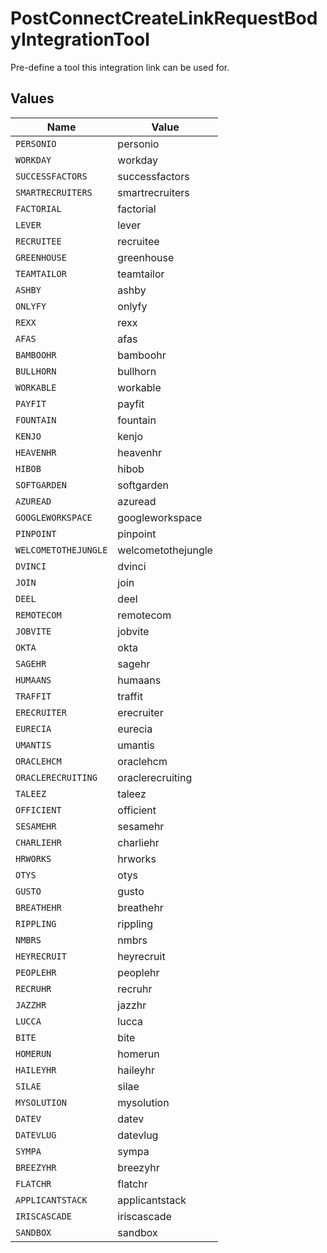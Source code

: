 # PostConnectCreateLinkRequestBodyIntegrationTool

Pre-define a tool this integration link can be used for.


## Values

| Name                 | Value                |
| -------------------- | -------------------- |
| `PERSONIO`           | personio             |
| `WORKDAY`            | workday              |
| `SUCCESSFACTORS`     | successfactors       |
| `SMARTRECRUITERS`    | smartrecruiters      |
| `FACTORIAL`          | factorial            |
| `LEVER`              | lever                |
| `RECRUITEE`          | recruitee            |
| `GREENHOUSE`         | greenhouse           |
| `TEAMTAILOR`         | teamtailor           |
| `ASHBY`              | ashby                |
| `ONLYFY`             | onlyfy               |
| `REXX`               | rexx                 |
| `AFAS`               | afas                 |
| `BAMBOOHR`           | bamboohr             |
| `BULLHORN`           | bullhorn             |
| `WORKABLE`           | workable             |
| `PAYFIT`             | payfit               |
| `FOUNTAIN`           | fountain             |
| `KENJO`              | kenjo                |
| `HEAVENHR`           | heavenhr             |
| `HIBOB`              | hibob                |
| `SOFTGARDEN`         | softgarden           |
| `AZUREAD`            | azuread              |
| `GOOGLEWORKSPACE`    | googleworkspace      |
| `PINPOINT`           | pinpoint             |
| `WELCOMETOTHEJUNGLE` | welcometothejungle   |
| `DVINCI`             | dvinci               |
| `JOIN`               | join                 |
| `DEEL`               | deel                 |
| `REMOTECOM`          | remotecom            |
| `JOBVITE`            | jobvite              |
| `OKTA`               | okta                 |
| `SAGEHR`             | sagehr               |
| `HUMAANS`            | humaans              |
| `TRAFFIT`            | traffit              |
| `ERECRUITER`         | erecruiter           |
| `EURECIA`            | eurecia              |
| `UMANTIS`            | umantis              |
| `ORACLEHCM`          | oraclehcm            |
| `ORACLERECRUITING`   | oraclerecruiting     |
| `TALEEZ`             | taleez               |
| `OFFICIENT`          | officient            |
| `SESAMEHR`           | sesamehr             |
| `CHARLIEHR`          | charliehr            |
| `HRWORKS`            | hrworks              |
| `OTYS`               | otys                 |
| `GUSTO`              | gusto                |
| `BREATHEHR`          | breathehr            |
| `RIPPLING`           | rippling             |
| `NMBRS`              | nmbrs                |
| `HEYRECRUIT`         | heyrecruit           |
| `PEOPLEHR`           | peoplehr             |
| `RECRUHR`            | recruhr              |
| `JAZZHR`             | jazzhr               |
| `LUCCA`              | lucca                |
| `BITE`               | bite                 |
| `HOMERUN`            | homerun              |
| `HAILEYHR`           | haileyhr             |
| `SILAE`              | silae                |
| `MYSOLUTION`         | mysolution           |
| `DATEV`              | datev                |
| `DATEVLUG`           | datevlug             |
| `SYMPA`              | sympa                |
| `BREEZYHR`           | breezyhr             |
| `FLATCHR`            | flatchr              |
| `APPLICANTSTACK`     | applicantstack       |
| `IRISCASCADE`        | iriscascade          |
| `SANDBOX`            | sandbox              |